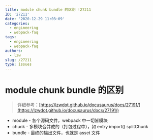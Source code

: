 ```yaml
---
title: module chunk bundle 的区别 !27211
ID: '27211'
date: '2020-12-29 11:03:09'
categories:
  - engineering
  - webpack-faq
tags:
  - engineering
  - webpack-faq
authors:
  - lzw
slug: /27211
type: issues
---
```


# module chunk bundle 的区别

> 详细参考：[https://lzwdot.github.io/docusaurus/docs/27191/](https://lzwdot.github.io/docusaurus/docs/27191/)

- module - 各个源码文件，webpack 中一切皆模块
- chunk - 多模块合并成的（打包过程中），如 entry import() splitChunk
- bundle - 最终的输出文件，也就是 asset 文件
 
 
 
 
 
 
 
 
 
 
 
 
 
 
 
 
 
 
 
 
 
 
 
 
 
